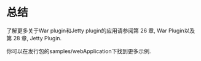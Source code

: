 # 总结

了解更多关于War plugin和Jetty plugin的应用请参阅第 26 章, War Plugin以及第 28 章, Jetty Plugin.

你可以在发行包的samples/webApplication下找到更多示例.
